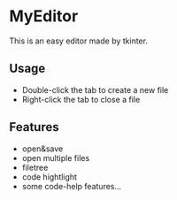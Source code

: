 # MyEditor
This is an easy editor made by tkinter.

## Usage
- Double-click the tab to create a new file
- Right-click the tab to close a file

## Features
- open&save
- open multiple files
- filetree
- code hightlight
- some code-help features...